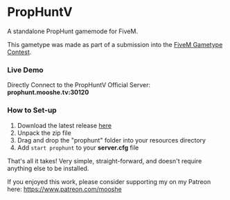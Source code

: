# PropHuntV
A standalone PropHunt gamemode for FiveM.

This gametype was made as part of a submission into the [FiveM Gametype Contest](https://forum.fivem.net/t/fivem-gametype-contest-prizes/176808).

### Live Demo

Directly Connect to the PropHuntV Official Server: **prophunt.mooshe.tv:30120**

### How to Set-up

1. Download the latest release [here](https://github.com/MoosheTV/PropHuntV/releases/)
2. Unpack the zip file
3. Drag and drop the "prophunt" folder into your resources directory
4. Add `start prophunt` to your **server.cfg** file

That's all it takes! Very simple, straight-forward, and doesn't require anything else to be installed.


If you enjoyed this work, please consider supporting my on my Patreon here:
https://www.patreon.com/mooshe
